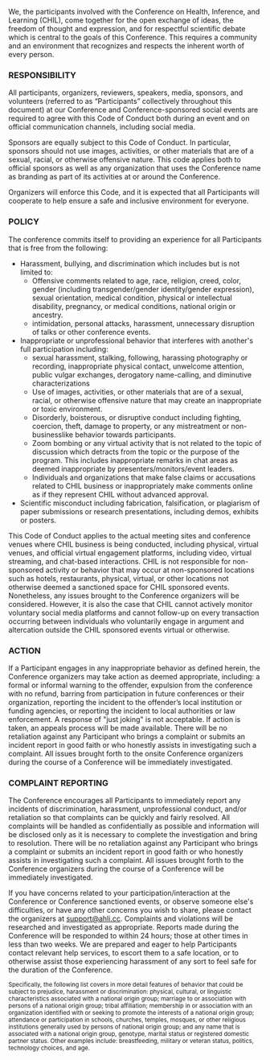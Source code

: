 We, the participants involved with the Conference on Health, Inference, and Learning (CHIL), come together for the open exchange of ideas, the freedom of thought and expression, and for respectful scientific debate which is central to the goals of this Conference. This requires a community and an environment that recognizes and respects the inherent worth of every person.

### RESPONSIBILITY
All participants, organizers, reviewers, speakers, media, sponsors, and volunteers (referred to as “Participants” collectively throughout this document) at our Conference and Conference-sponsored social events are required to agree with this Code of Conduct both during an event and on official communication channels, including social media.

Sponsors are equally subject to this Code of Conduct. In particular, sponsors should not use images, activities, or other materials that are of a sexual, racial, or otherwise offensive nature. This code applies both to official sponsors as well as any organization that uses the Conference name as branding as part of its activities at or around the Conference.

Organizers will enforce this Code, and it is expected that all Participants will cooperate to help ensure a safe and inclusive environment for everyone.

### POLICY
The conference commits itself to providing an experience for all Participants that is free from the following:

- Harassment, bullying, and discrimination which includes but is not limited to:
	- Offensive comments related to age, race, religion, creed, color, gender (including transgender/gender identity/gender expression), sexual orientation, medical condition, physical or intellectual disability, pregnancy, or medical conditions, national origin or ancestry.
	- intimidation, personal attacks, harassment, unnecessary disruption of talks or other conference events.
- Inappropriate or unprofessional behavior that interferes with another's full participation including:
    - sexual harassment, stalking, following, harassing photography or recording, inappropriate physical contact, unwelcome attention, public vulgar exchanges, derogatory name-calling, and diminutive characterizations
    - Use of images, activities, or other materials that are of a sexual, racial, or otherwise offensive nature that may create an inappropriate or toxic environment.
    - Disorderly, boisterous, or disruptive conduct including fighting, coercion, theft, damage to property, or any mistreatment or non-businesslike behavior towards participants.
    - Zoom bombing or any virtual activity that is not related to the topic of discussion which detracts from the topic or the purpose of the program. This includes inappropriate remarks in chat areas as deemed inappropriate by presenters/monitors/event leaders.
    - Individuals and organizations that make false claims or accusations related to CHIL business or inappropriately make comments online as if they represent CHIL without advanced approval.
- Scientific misconduct including fabrication, falsification, or plagiarism of paper submissions or research presentations, including demos, exhibits or posters.

This Code of Conduct applies to the actual meeting sites and conference venues where CHIL business is being conducted, including physical, virtual venues, and official virtual engagement platforms, including video, virtual streaming, and chat-based interactions. CHIL is not responsible for non-sponsored activity or behavior that may occur at non-sponsored locations such as hotels, restaurants, physical, virtual, or other locations not otherwise deemed a sanctioned space for CHIL sponsored events. Nonetheless, any issues brought to the Conference organizers will be considered. However, it is also the case that CHIL cannot actively monitor voluntary social media platforms and cannot follow-up on every transaction occurring between individuals who voluntarily engage in argument and altercation outside the CHIL sponsored events virtual or otherwise.

### ACTION
If a Participant engages in any inappropriate behavior as defined herein, the Conference organizers may take action as deemed appropriate, including: a formal or informal warning to the offender, expulsion from the conference with no refund, barring from participation in future conferences or their organization, reporting the incident to the offender’s local institution or funding agencies, or reporting the incident to local authorities or law enforcement. A response of "just joking" is not acceptable. If action is taken, an appeals process will be made available. There will be no retaliation against any Participant who brings a complaint or submits an incident report in good faith or who honestly assists in investigating such a complaint. All issues brought forth to the onsite Conference organizers during the course of a Conference will be immediately investigated.

### COMPLAINT REPORTING
The Conference encourages all Participants to immediately report any incidents of discrimination, harassment, unprofessional conduct, and/or retaliation so that complaints can be quickly and fairly resolved. All complaints will be handled as confidentially as possible and information will be disclosed only as it is necessary to complete the investigation and bring to resolution. There will be no retaliation against any Participant who brings a complaint or submits an incident report in good faith or who honestly assists in investigating such a complaint. All issues brought forth to the Conference organizers during the course of a Conference will be immediately investigated.

If you have concerns related to your participation/interaction at the Conference or Conference sanctioned events, or observe someone else's difficulties, or have any other concerns you wish to share, please contact the organizers at support@ahli.cc. Complaints and violations will be researched and investigated as appropriate. Reports made during the Conference will be responded to within 24 hours; those at other times in less than two weeks. We are prepared and eager to help Participants contact relevant help services, to escort them to a safe location, or to otherwise assist those experiencing harassment of any sort to feel safe for the duration of the Conference.


<sub>
Specifically, the following list covers in more detail features of behavior that could be subject to prejudice, harassment or discrimination: physical, cultural, or linguistic characteristics associated with a national origin group; marriage to or association with persons of a national origin group; tribal affiliation; membership in or association with an organization identified with or seeking to promote the interests of a national origin group; attendance or participation in schools, churches, temples, mosques, or other religious institutions generally used by persons of national origin group; and any name that is associated with a national origin group, genotype, marital status or registered domestic partner status. Other examples include: breastfeeding, military or veteran status, politics, technology choices, and age.
</sub>